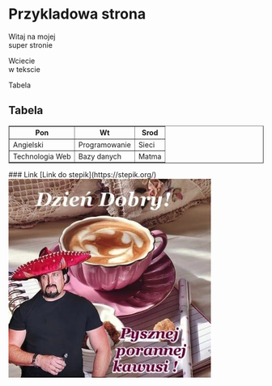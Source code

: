 <style>
.tabela
{
    text-align: center;
}
.obrazek 
{
    height: 450px;
    width: 250px;
}
</style>

# Przykladowa strona
Witaj na mojej <br>
super stronie

Wciecie<br>
w tekscie

Tabela
## Tabela
<table id="tabela" border="1">
  <tr>
    <th>Pon</th>
    <th>Wt</th>
    <th>Srod</th>
  </tr>
  <tr>
    <td>Angielski</td>
    <td>Programowanie</td>
    <td>Sieci</td>
  </tr>
  <tr>
    <td>Technologia Web</td>
    <td>Bazy danych</td>
    <td>Matma</td>
  </tr>
</table>
### Link
[Link do stepik](https://stepik.org/)

<img src='pct/smacznejkawusi.jpg' id="obrazek">

